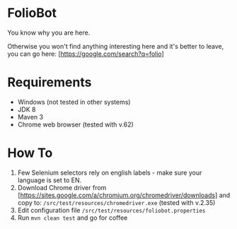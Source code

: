 # FolioBot
You know why you are here.

Otherwise you won't find anything interesting here and it's better to leave, you can go here: [https://google.com/search?q=folio]

# Requirements
* Windows (not tested in other systems)
* JDK 8
* Maven 3
* Chrome web browser (tested with v.62)

# How To 
1. Few Selenium selectors rely on english labels - make sure your language is set to EN.
2. Download Chrome driver from [https://sites.google.com/a/chromium.org/chromedriver/downloads] and copy to: `/src/test/resources/chromedriver.exe` (tested with v.2.35)
3. Edit configuration file `/src/test/resources/foliobot.properties`
4. Run `mvn clean test` and go for coffee
